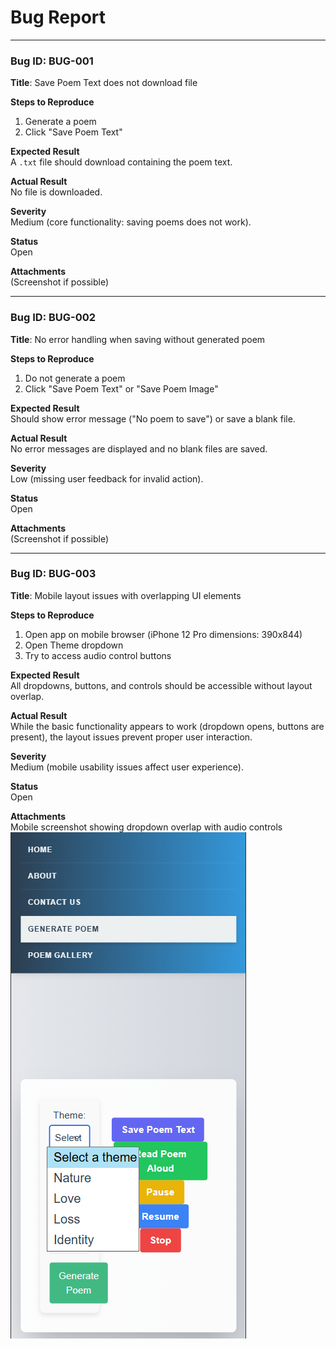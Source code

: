 # Bug Report

---

### Bug ID: BUG-001  
**Title**: Save Poem Text does not download file  

**Steps to Reproduce**  
1. Generate a poem  
2. Click "Save Poem Text"  

**Expected Result**  
A `.txt` file should download containing the poem text.  

**Actual Result**  
No file is downloaded.  

**Severity**  
Medium (core functionality: saving poems does not work).  

**Status**  
Open  

**Attachments**  
(Screenshot if possible)

---

### Bug ID: BUG-002  
**Title**: No error handling when saving without generated poem  

**Steps to Reproduce**  
1. Do not generate a poem  
2. Click "Save Poem Text" or "Save Poem Image"  

**Expected Result**  
Should show error message ("No poem to save") or save a blank file.  

**Actual Result**  
No error messages are displayed and no blank files are saved.  

**Severity**  
Low (missing user feedback for invalid action).  

**Status**  
Open  

**Attachments**  
(Screenshot if possible)

---

### Bug ID: BUG-003  
**Title**: Mobile layout issues with overlapping UI elements  

**Steps to Reproduce**  
1. Open app on mobile browser (iPhone 12 Pro dimensions: 390x844)  
2. Open Theme dropdown  
3. Try to access audio control buttons  

**Expected Result**  
All dropdowns, buttons, and controls should be accessible without layout overlap.  

**Actual Result**  
While the basic functionality appears to work (dropdown opens, buttons are present), the layout issues prevent proper user interaction.

**Severity**  
Medium (mobile usability issues affect user experience).  

**Status**  
Open  

**Attachments**  
Mobile screenshot showing dropdown overlap with audio controls
![alt text](image.png)
